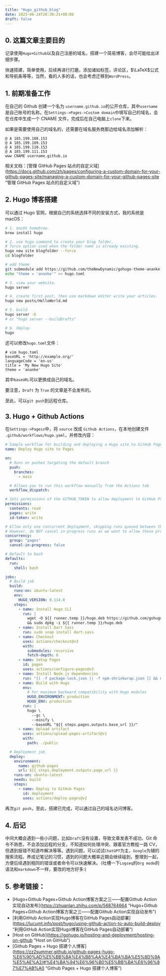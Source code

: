 ```yaml
---
title: "Hugo_github_blog"
date: 2023-06-24T20:30:21+08:00
draft: false
---
```


## 0. 这篇文章主要目的

记录使用`Hugo+Github`以及自己注册的域名，搭建一个简易博客，会尽可能给出详细步骤。

快速搭建，简单使用，后续再进行打磨，添加诸如标签，评论区，$\LaTeX$公式和导航条等等，当然，看的人多的话，也会考虑迁移到`WordPress`。

## 1. 前期准备工作

在自己的 Github 创建一个名为 `username.github.io`的公开仓库，其中`username`是自己账号的名称。在`Settings->Pages->Custom domain`中填写自己的域名，会在仓库中生成一个 CNAME 文件，完成后在自己电脑上`clone`下来。

如果是需要使用自己的域名的，还需要在域名服务商那边给域名添加解析：

```text
@ A 185.199.108.153
@ A 185.199.109.153
@ A 185.199.110.153
@ A 185.199.111.153
www CNAME username.github.io
```

相关文档：[管理 GitHub Pages 站点的自定义域](https://docs.github.com/zh/pages/configuring-a-custom-domain-for-your-github-pages-site/managing-a-custom-domain-for-your-github-pages-site “管理 GitHub Pages 站点的自定义域”)

## 2. Hugo 博客搭建

可以通过 Hugo 官网，根据自己的系统选择不同的安装方式，我的系统是 macOS：

```bash
# 1. macOS homebrew.
brew install hugo

# 2. use hugo command to create your blog folder,
# force option used when the folder name is already existing.
hugo new site blogfolder --force
cd blogfolder

# add theme
git submodule add https://github.com/theNewDynamic/gohugo-theme-ananke themes/ananke
echo "theme = 'ananke'" >> hugo.toml

# 3. view your website.
hugo server

# 4. create first post, then use markdown editor write your articles.
hugo new posts/HelloWorld.md

# 5. build
hugo server -D
# or "hugo server --buildDrafts"

# 6. deploy
hugo
```

还可以修改`hugo.toml`文件：

```text
# vim hugo.toml
baseURL = 'http://example.org/'
languageCode = 'en-us'
title = 'My New Hugo Site'
theme = 'ananke'
```

其中`baseURL`可以更换成自己的域名。

要注意，`Draft` 为 `True` 的文章是不会发布的。

至此，可以`git push`到远程仓库。

## 3. Hugo + Github Actions

在`Settings->Pagesz`中，将 `source` 改成 `Github Actions`，在本地创建文件 `.github/workflows/hugo.yaml`，并修改内容：

```yaml
# Sample workflow for building and deploying a Hugo site to GitHub Pages
name: Deploy Hugo site to Pages

on:
  # Runs on pushes targeting the default branch
  push:
    branches:
      - main

  # Allows you to run this workflow manually from the Actions tab
  workflow_dispatch:

# Sets permissions of the GITHUB_TOKEN to allow deployment to GitHub Pages
permissions:
  contents: read
  pages: write
  id-token: write

# Allow only one concurrent deployment, skipping runs queued between the run in-progress and latest queued.
# However, do NOT cancel in-progress runs as we want to allow these production deployments to complete.
concurrency:
  group: "pages"
  cancel-in-progress: false

# Default to bash
defaults:
  run:
    shell: bash

jobs:
  # Build job
  build:
    runs-on: ubuntu-latest
    env:
      HUGO_VERSION: 0.114.0
    steps:
      - name: Install Hugo CLI
        run: |
          wget -O ${{ runner.temp }}/hugo.deb https://github.com/gohugoio/hugo/releases/download/v${HUGO_VERSION}/hugo_extended_${HUGO_VERSION}_linux-amd64.deb \
          && sudo dpkg -i ${{ runner.temp }}/hugo.deb          
      - name: Install Dart Sass
        run: sudo snap install dart-sass
      - name: Checkout
        uses: actions/checkout@v3
        with:
          submodules: recursive
          fetch-depth: 0
      - name: Setup Pages
        id: pages
        uses: actions/configure-pages@v3
      - name: Install Node.js dependencies
        run: "[[ -f package-lock.json || -f npm-shrinkwrap.json ]] && npm ci || true"
      - name: Build with Hugo
        env:
          # For maximum backward compatibility with Hugo modules
          HUGO_ENVIRONMENT: production
          HUGO_ENV: production
        run: |
          hugo \
            --gc \
            --minify \
            --baseURL "${{ steps.pages.outputs.base_url }}/"          
      - name: Upload artifact
        uses: actions/upload-pages-artifact@v1
        with:
          path: ./public

  # Deployment job
  deploy:
    environment:
      name: github-pages
      url: ${{ steps.deployment.outputs.page_url }}
    runs-on: ubuntu-latest
    needs: build
    steps:
      - name: Deploy to GitHub Pages
        id: deployment
        uses: actions/deploy-pages@v2
```

再次`git push`，至此，搭建已完成，可以通过自己的域名访问博客。

## 4. 后记

中间大概会遇到一些小问题，比如`Draft`没有设置，导致文章发表不成功、Git 命令不熟悉，不会添加远程的分支，不知道如何处理冲突、跟着官方教程一路 CV，但遇到报错不知道咋解决等等。遇到问题，可以试试`ChatGPT`为主，`Google`为辅的搜索流程。养成记笔记的习惯，遇到的问题大概率近期会继续碰到，整理到一起，方便后续遇到相同的错误或者命令可以快速解决。（吐槽一下`Logseq`的`Org mode`的语法和`markdown`不一样，要改的地方好多:(

## 5. 参考链接：

- [Hugo+Github Pages+Github Action博客方案之三——配置Github Action实现自动发布](https://zhuanlan.zhihu.com/p/568764664 “Hugo+Github Pages+Github Action博客方案之三——配置Github Action实现自动发布”)
- [利用GitHub Action实现Hugo博客在GitHub Pages自动部署](https://lucumt.info/post/hugo/using-github-action-to-auto-build-deploy “利用GitHub Action实现Hugo博客在GitHub Pages自动部署”)
- [Host on GitHub](https://gohugo.io/hosting-and-deployment/hosting-on-github “Host on GitHub”)
- [Github Pages + Hugo 搭建个人博客](https://zz2summer.github.io/github-pages-hugo-%E6%90%AD%E5%BB%BA%E4%B8%AA%E4%BA%BA%E5%8D%9A%E5%AE%A2/#%E4%BA%94%E6%96%B0%E5%BB%BA%E6%96%87%E7%AB%A0 “Github Pages + Hugo 搭建个人博客”)

 
